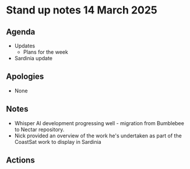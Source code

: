 # Stand up notes 14 March 2025

## Agenda

- Updates
    - Plans for the week
- Sardinia update

## Apologies

- None

## Notes

- Whisper AI development progressing well - migration from Bumblebee to Nectar repository.
- Nick provided an overview of the work he's undertaken as part of the CoastSat work to display in Sardinia

## Actions

